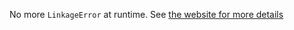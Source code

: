 No more `LinkageError` at runtime. See [the website for more details](http://no-more-tears.kohsuke.org/)